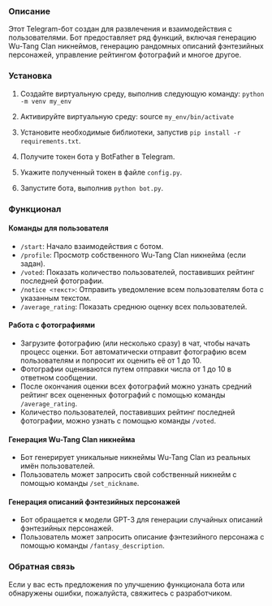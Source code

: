 ### Описание

Этот Telegram-бот создан для развлечения и взаимодействия с пользователями. Бот предоставляет ряд функций, включая генерацию Wu-Tang Clan никнеймов, генерацию рандомных описаний фэнтезийных персонажей, управление рейтингом фотографий и многое другое.

### Установка

1. Создайте виртуальную среду, выполнив следующую команду: 
   `python -m venv my_env`
   
1. Активируйте виртуальную среду: source `my_env/bin/activate`
1. Установите необходимые библиотеки, запустив `pip install -r requirements.txt`.
2. Получите токен бота у BotFather в Telegram.
3. Укажите полученный токен в файле `config.py`.
4. Запустите бота, выполнив `python bot.py`.

### Функционал

#### Команды для пользователя

- `/start`: Начало взаимодействия с ботом.
- `/profile`: Просмотр собственного Wu-Tang Clan никнейма (если задан).
- `/voted`: Показать количество пользователей, поставивших рейтинг последней фотографии.
- `/notice <текст>`: Отправить уведомление всем пользователям бота с указанным текстом.
- `/average_rating`: Показать среднюю оценку всех пользователей.

#### Работа с фотографиями

- Загрузите фотографию (или несколько сразу) в чат, чтобы начать процесс оценки. Бот автоматически отправит фотографию всем пользователям и попросит их оценить её от 1 до 10.
- Фотографии оцениваются путем отправки числа от 1 до 10 в ответном сообщении.
- После окончания оценки всех фотографий можно узнать средний рейтинг всех оцененных фотографий с помощью команды `/average_rating`.
- Количество пользователей, поставивших рейтинг последней фотографии, можно узнать с помощью команды `/voted`.

#### Генерация Wu-Tang Clan никнейма

- Бот генерирует уникальные никнеймы Wu-Tang Clan из реальных имён пользователей.
- Пользователь может запросить свой собственный никнейм с помощью команды `/set_nickname`.

#### Генерация описаний фэнтезийных персонажей

- Бот обращается к модели GPT-3 для генерации случайных описаний фэнтезийных персонажей.
- Пользователь может запросить описание фэнтезийного персонажа с помощью команды `/fantasy_description`.

### Обратная связь

Если у вас есть предложения по улучшению функционала бота или обнаружены ошибки, пожалуйста, свяжитесь с разработчиком.


